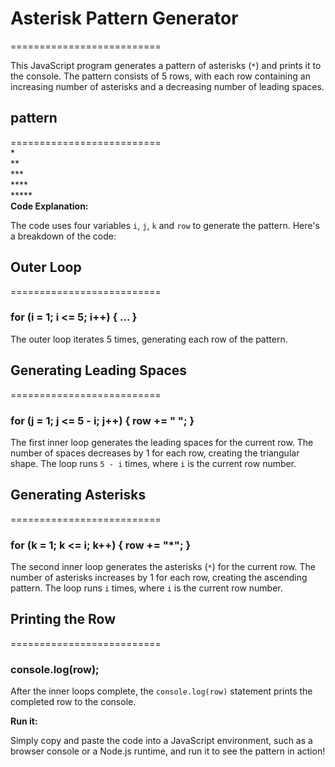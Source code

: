 # Asterisk Pattern Generator
==========================

This JavaScript program generates a pattern of asterisks (`*`) and prints it to the console. The pattern consists of 5 rows, with each row containing an increasing number of asterisks and a decreasing number of leading spaces.

## pattern
==========================
   </br >
   *</br>
   **</br>
  ***</br>
 ****</br>
*****</br>
**Code Explanation:**

The code uses four variables `i`, `j`, `k` and `row` to generate the pattern. Here's a breakdown of the code:

## Outer Loop
==========================

### for (i = 1; i <= 5; i++) { ... }
The outer loop iterates 5 times, generating each row of the pattern.

## Generating Leading Spaces
==========================
### for (j = 1; j <= 5 - i; j++) { row += " "; }
The first inner loop generates the leading spaces for the current row. The number of spaces decreases by 1 for each row, creating the triangular shape. The loop runs `5 - i` times, where `i` is the current row number.

## Generating Asterisks
==========================
### for (k = 1; k <= i; k++) { row += "*"; }
The second inner loop generates the asterisks (`*`) for the current row. The number of asterisks increases by 1 for each row, creating the ascending pattern. The loop runs `i` times, where `i` is the current row number.

## Printing the Row
==========================
### console.log(row);
After the inner loops complete, the `console.log(row)` statement prints the completed row to the console.

**Run it:**

 Simply copy and paste the code into a JavaScript environment, such as a browser console or a Node.js runtime, and run it to see the pattern in action!